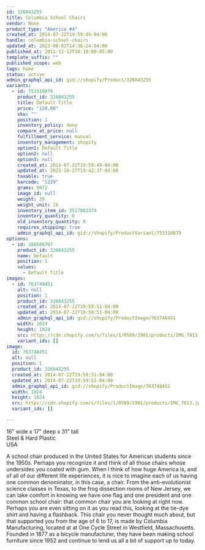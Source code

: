 ```yaml
---
id: 326843255
title: Columbia School Chairs
vendor: None
product_type: "America #4"
created_at: 2014-07-22T19:59:49-04:00
handle: columbia-school-chairs
updated_at: 2023-08-02T14:36:24-04:00
published_at: 2011-12-12T10:18:00-05:00
template_suffix: ""
published_scope: web
tags: home
status: active
admin_graphql_api_id: gid://shopify/Product/326843255
variants:
  - id: 753310879
    product_id: 326843255
    title: Default Title
    price: "120.00"
    sku: ""
    position: 1
    inventory_policy: deny
    compare_at_price: null
    fulfillment_service: manual
    inventory_management: shopify
    option1: Default Title
    option2: null
    option3: null
    created_at: 2014-07-22T19:59:49-04:00
    updated_at: 2023-10-27T19:42:37-04:00
    taxable: true
    barcode: "1229"
    grams: 9072
    image_id: null
    weight: 20
    weight_unit: lb
    inventory_item_id: 3517002374
    inventory_quantity: 0
    old_inventory_quantity: 0
    requires_shipping: true
    admin_graphql_api_id: gid://shopify/ProductVariant/753310879
options:
  - id: 386506767
    product_id: 326843255
    name: Default
    position: 1
    values:
      - Default Title
images:
  - id: 763748451
    alt: null
    position: 1
    product_id: 326843255
    created_at: 2014-07-22T19:59:51-04:00
    updated_at: 2014-07-22T19:59:51-04:00
    admin_graphql_api_id: gid://shopify/ProductImage/763748451
    width: 1024
    height: 1024
    src: https://cdn.shopify.com/s/files/1/0589/2901/products/IMG_7813.jpeg?v=1406073591
    variant_ids: []
image:
  id: 763748451
  alt: null
  position: 1
  product_id: 326843255
  created_at: 2014-07-22T19:59:51-04:00
  updated_at: 2014-07-22T19:59:51-04:00
  admin_graphql_api_id: gid://shopify/ProductImage/763748451
  width: 1024
  height: 1024
  src: https://cdn.shopify.com/s/files/1/0589/2901/products/IMG_7813.jpeg?v=1406073591
  variant_ids: []

---
```


16" wide x 17" deep x 31" tall  
Steel & Hard Plastic  
USA

A school chair produced in the United States for American students since the 1950s. Perhaps you recognize it and think of all those chairs whose undersides you coated with gum. When I think of how huge America is, and of all of our different life experiences, it is nice to imagine each of us having one common denominator, in this case, a chair. From the anti-evolutionist science classes in Texas, to the frog dissection rooms of New Jersey, we can take comfort in knowing we have one flag and one president and one common school chair: that common chair you are looking at right now. Perhaps you are even sitting on it as you read this, looking at the tie-dye shirt and having a flashback. This chair you never thought much about, but that supported you from the age of 6 to 17, is made by Columbia Manufacturing, located at at One Cycle Street in Westfield, Massachusetts. Founded in 1877 as a bicycle manufacturer, they have been making school furniture since 1952 and continue to lend us all a bit of support up to today.